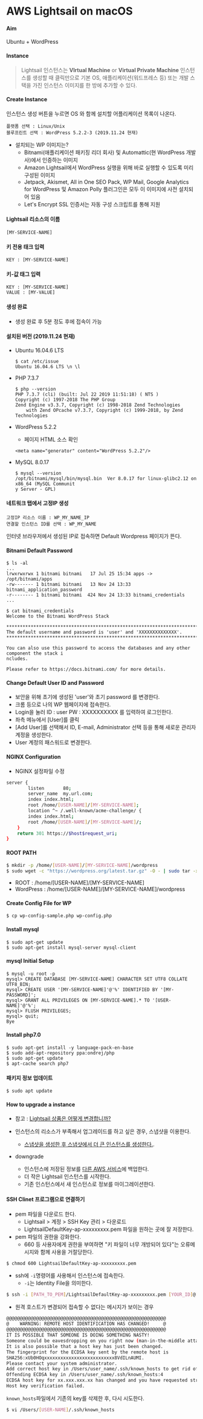 # AWS Lightsail on macOS



#### Aim

Ubuntu + WordPress



#### Instance

> Lightsail 인스턴스는 **VIrtual Machine** or **Virtual Private Machine**
> 인스턴스를 생성할 때 클릭만으로 기본 OS, 애플리케이션(워드프레스 등) 또는 개발 스택을 가진 인스턴스 이미지를 한 방에 추가할 수 있다.



#### Create Instance

인스턴스 생성 버튼을 누르면 OS 와 함께 설치할 어플리케이션 목록이 나온다.

```
플랫폼 선택 : Linux/Unix
블루프린트 선택 : WordPress 5.2.2-3 (2019.11.24 현재)
```



- 설치되는 WP 이미지는?
  - Bitnami(애플리케이션 패키징 리더 회사) 및 Automattic(현 WordPress 개발사)에서 인증하는 이미지
  - Amazon Lightsail에서 WordPress 실행을 위해 바로 실행할 수 있도록 미리 구성된 이미지
  - Jetpack, Akismet, All in One SEO Pack, WP Mail, Google Analytics for WordPress 및 Amazon Polly 플러그인은 모두 이 이미지에 사전 설치되어 있음
  - Let's Encrypt SSL 인증서는 자동 구성 스크립트를 통해 지원



#### Lightsail 리소스의 이름

```
[MY-SERVICE-NAME]
```



#### 키 전용 태크 입력

```
KEY : [MY-SERVICE-NAME]
```



#### 키-값 태그 입력

```
KEY : [MY-SERVICE-NAME] 
VALUE : [MY-VALUE]
```



#### 생성 완료

- 생성 완료 후 5분 정도 후에 접속이 가능



#### 설치된 버전 (2019.11.24 현재)

- Ubuntu 16.04.6 LTS

	```
	$ cat /etc/issue
	Ubuntu 16.04.6 LTS \n \l
	```
	
- PHP 7.3.7

  ```
  $ php --version
  PHP 7.3.7 (cli) (built: Jul 22 2019 11:51:18) ( NTS )
  Copyright (c) 1997-2018 The PHP Group
  Zend Engine v3.3.7, Copyright (c) 1998-2018 Zend Technologies
      with Zend OPcache v7.3.7, Copyright (c) 1999-2018, by Zend Technologies
  ```

- WordPress 5.2.2

  - 페이지 HTML 소스 확인

  ```
  <meta name="generator" content="WordPress 5.2.2"/>
  ```

- MySQL 8.0.17

  ```
  $ mysql --version
  /opt/bitnami/mysql/bin/mysql.bin  Ver 8.0.17 for linux-glibc2.12 on x86_64 (MySQL Communit
  y Server - GPL)
  ```

  



#### 네트워크 탭에서 고정IP 생성

```
고정IP 리소스 이름 : WP_MY_NAME_IP
연결할 인스턴스 ID를 선택 : WP_MY_NAME
```



인터넷 브라우저에서 생성된 IP로 접속하면 Default Wordpress 페이지가 뜬다.



#### Bitnami Default Password

```
$ ls -al
...
lrwxrwxrwx 1 bitnami bitnami   17 Jul 25 15:34 apps -> /opt/bitnami/apps
-rw------- 1 bitnami bitnami   13 Nov 24 13:33 bitnami_application_password
-r-------- 1 bitnami bitnami  424 Nov 24 13:33 bitnami_credentials
...
```



```
$ cat bitnami_credentials 
Welcome to the Bitnami WordPress Stack

******************************************************************************
The default username and password is 'user' and 'XXXXXXXXXXXXXX'.
******************************************************************************

You can also use this password to access the databases and any other component the stack i
ncludes.

Please refer to https://docs.bitnami.com/ for more details.
```



#### Change Default User ID and Password



- 보안을 위해 초기에 생성된 'user'와 초기 password 를 변경한다.
- 크롬 등으로 나의 WP 웹페이지에 접속한다.
- Login을 눌러 ID : user PW : XXXXXXXXXX 를 입력하여 로그인한다.
- 좌측 메뉴에서 [User]를 클릭
- [Add User]를 선택해서 ID, E-mail, Administrator 선택 등을 통해 새로운 관리자 계정을 생성한다.
- User 계정의 패스워드로 변경한다.



#### NGINX Configuration

- NGINX 설정파일 수정



```BASH
server {
		listen       80;
		server_name  my.url.com;
		index index.html;
		root /home/[USER-NAME]/[MY-SERVICE-NAME];
		location ^~ /.well-known/acme-challenge/ {
		index index.html;
		root /home/[USER-NAME]/[MY-SERVICE-NAME]/;
	}
	return 301 https://$host$request_uri;
}
```



#### ROOT PATH

```bash
$ mkdir -p /home/[USER-NAME]/[MY-SERVICE-NAME]/wordpress
$ sudo wget -c "https://wordpress.org/latest.tar.gz" -O - | sudo tar -xz --strip 1 -C ./wordpress/
```

- ROOT : /home/[USER-NAME]/[MY-SERVICE-NAME]
- WordPress : /home/[USER-NAME]/[MY-SERVICE-NAME]/wordpress



#### Create Config File for WP

```
$ cp wp-config-sample.php wp-config.php
```



#### Install mysql

```
$ sudo apt-get update
$ sudo apt-get install mysql-server mysql-client
```



#### mysql Initial Setup

```
$ mysql -u root -p
mysql> CREATE DATABASE [MY-SERVICE-NAME] CHARACTER SET UTF8 COLLATE UTF8_BIN;
mysql> CREATE USER '[MY-SERVICE-NAME]'@'%' IDENTIFIED BY '[MY-PASSWORD]';
mysql> GRANT ALL PRIVILEGES ON [MY-SERVICE-NAME].* TO '[USER-NAME]'@'%';
mysql> FLUSH PRIVILEGES;
mysql> quit;
Bye
```



#### Install php7.0

```
$ sudo apt-get install -y language-pack-en-base
$ sudo add-apt-repository ppa:ondrej/php
$ sudo apt-get update
$ apt-cache search php7
```







#### 패키지 정보 업데이트

```
$ sudo apt update
```



#### How to upgrade a instance

- 참고 : [Lightsail 상품은 어떻게 변경합니까?](https://aws.amazon.com/ko/premiumsupport/knowledge-center/change-lightsail-plan/)

- 인스턴스의 리소스가 부족해서 업그레이드를 하고 싶은 경우, 스냅샷을 이용한다.
  - [스냅샷을 생성한 후 스냅샷에서 더 큰 인스턴스를 생성한다.](https://lightsail.aws.amazon.com/ls/docs/en/articles/how-to-create-larger-instance-from-snapshot-using-console).

- downgrade
  - 인스턴스에 저장된 정보를 [다른 AWS 서비스](https://lightsail.aws.amazon.com/ls/docs/en/articles/using-lightsail-with-other-aws-services)에 백업한다.
  - 더 작은 Lightsail 인스턴스를 시작한다.
  - 기존 인스턴스에서 새 인스턴스로 정보를 마이그레이션한다.



#### SSH Clinet 프로그램으로 연결하기

- pem 파일을 다운로드 한다.
  - Lightsail > 계정 > SSH Key 관리 > 다운로드
  - LightsailDefaultKey-ap-xxxxxxxxx.pem 파일을 원하는 곳에 잘 저장한다.
- pem 파일의 권한을 강화한다.
  - 660 등 사용자에게 권한을 부여하면 "키 파일이 너무 개방되어 있다"는 오류메시지와 함께 사용을 거절당한다.

```
$ chmod 600 LightsailDefaultKey-ap-xxxxxxxxx.pem
```

- ssh에 `-i`명령어를 사용해서 인스턴스에 접속한다.
  - `-i`는 Identity File을 의미한다.

```bash
$ ssh -i [PATH_TO_PEM]/LightsailDefaultKey-ap-xxxxxxxxx.pem [YOUR_ID]@[YOUR_IP_ADDRESS]
```



- 원격 호스트가 변경되어 접속할 수 없다는 메시지가 보이는 경우

```bash
@@@@@@@@@@@@@@@@@@@@@@@@@@@@@@@@@@@@@@@@@@@@@@@@@@@@@@@@@@@
@    WARNING: REMOTE HOST IDENTIFICATION HAS CHANGED!     @
@@@@@@@@@@@@@@@@@@@@@@@@@@@@@@@@@@@@@@@@@@@@@@@@@@@@@@@@@@@
IT IS POSSIBLE THAT SOMEONE IS DOING SOMETHING NASTY!
Someone could be eavesdropping on you right now (man-in-the-middle attack)!
It is also possible that a host key has just been changed.
The fingerprint for the ECDSA key sent by the remote host is
SHA256:xUb0HOqxxxxxxxxxxxxxxxxxxxxxxxxxx8VdILnAUMI.
Please contact your system administrator.
Add correct host key in /Users/user_name/.ssh/known_hosts to get rid of this message.
Offending ECDSA key in /Users/user_name/.ssh/known_hosts:4
ECDSA host key for xx.xxx.xxx.xx has changed and you have requested strict checking.
Host key verification failed.
```

`known_hosts`파일에서 기존의 key를 삭제한 후, 다시 시도한다.

```bash
$ vi /Users/[USER-NAME]/.ssh/known_hosts
```

